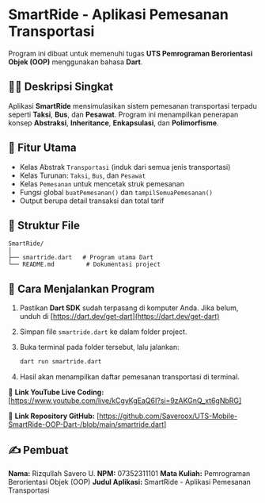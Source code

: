 # SmartRide - Aplikasi Pemesanan Transportasi

Program ini dibuat untuk memenuhi tugas **UTS Pemrograman Berorientasi Objek (OOP)** menggunakan bahasa **Dart**.

## 👨‍💻 Deskripsi Singkat

Aplikasi **SmartRide** mensimulasikan sistem pemesanan transportasi terpadu seperti **Taksi**, **Bus**, dan **Pesawat**. Program ini menampilkan penerapan konsep **Abstraksi**, **Inheritance**, **Enkapsulasi**, dan **Polimorfisme**.

## 🧩 Fitur Utama

* Kelas Abstrak `Transportasi` (induk dari semua jenis transportasi)
* Kelas Turunan: `Taksi`, `Bus`, dan `Pesawat`
* Kelas `Pemesanan` untuk mencetak struk pemesanan
* Fungsi global `buatPemesanan()` dan `tampilSemuaPemesanan()`
* Output berupa detail transaksi dan total tarif

## 📁 Struktur File

```
SmartRide/
│
├── smartride.dart   # Program utama Dart
└── README.md         # Dokumentasi project
```

## 🚀 Cara Menjalankan Program

1. Pastikan **Dart SDK** sudah terpasang di komputer Anda. Jika belum, unduh di [https://dart.dev/get-dart](https://dart.dev/get-dart)
2. Simpan file `smartride.dart` ke dalam folder project.
3. Buka terminal pada folder tersebut, lalu jalankan:

   ```bash
   dart run smartride.dart
   ```
4. Hasil akan menampilkan daftar pemesanan transportasi di terminal.

📌 **Link YouTube Live Coding:** [https://www.youtube.com/live/kCgyKgEaQ6I?si=9zAKGnQ_xt6gNbRG]

📌 **Link Repository GitHub:** [https://github.com/Saveroox/UTS-Mobile-SmartRide-OOP-Dart-/blob/main/smartride.dart]

## ✍️ Pembuat

**Nama:** Rizqullah Savero U.
**NPM:** 07352311101
**Mata Kuliah:** Pemrograman Berorientasi Objek (OOP)
**Judul Aplikasi:** SmartRide - Aplikasi Pemesanan Transportasi
